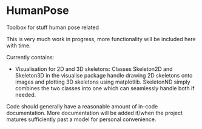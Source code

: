 # HumanPose
Toolbox for stuff human pose related

This is very much work in progress, more functionality will be included here with time.

Currently contains:
- Visualisation for 2D and 3D skeletons:
  Classes Skeleton2D and Skeleton3D in the visualise package handle drawing 2D skeletons onto images and plotting 3D skeletons using matplotlib. SkeletonND simply combines the two classes into one which can seamlessly handle both if needed.

Code should generally have a reasonable amount of in-code documentation. More documentation will be added if/when the project matures sufficiently past a model for personal convenience.
